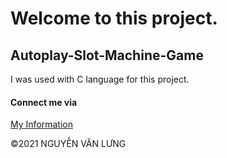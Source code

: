 
# Welcome to this project.
## Autoplay-Slot-Machine-Game
I was used with C language for this project.
#### Connect me via
[My Information](https://metap.vn/749081)  

©2021 NGUYỄN VĂN LƯNG
